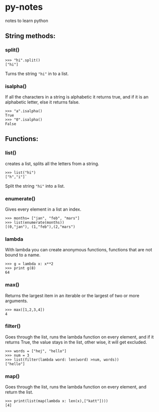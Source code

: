 py-notes
========

notes to learn python

## String methods:
### split()
```
>>> "hi".split()
["hi"]
```
Turns the string `"hi"` in to a list. 

### isalpha()
If all the characters in a string is alphabetic it returns true, and if it is an alphabetic letter, else it returns false.
```
>>> "a".isalpha()
True
>>> "0".isalpha()
False
```

## Functions:
### list()
creates a list, splits all the letters from a string.
```
>>> list("hi")
["h","i"]`
```

Split the string `"hi"` into a list. 

### enumerate()
Gives every element in a list an index.
```
>>> months= ["jan", "feb", "mars"] 
>>> list(enumerate(months)) 
[(0,"jan"), (1,"feb"),(2,"mars")
```

### lambda
With lambda you can create anonymous functions, functions that are not bound to a name.
```
>>> g = lambda x: x**2
>>> print g(8)
64
```

### max()
Returns the largest item in an iterable or the largest of two or more arguments.
```
>>> max([1,2,3,4])
4
```
### filter()
Goes through the list, runs the lambda function on every element, and if it returns True, the value stays in the list, other wise, it will get excluded.
```
>>> words = ["hej", "hello"]
>>> num = 3
>>> list(filter(lambda word: len(word) >num, words))
["hello"]
```
### map()
Goes through the list, runs the lambda function on every element, and return the list.
```
>>> print(list(map(lambda x: len(x),["katt"])))
[4]

```

